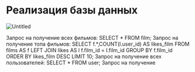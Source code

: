 # Реализация базы данных

![Untitled](https://github.com/user-attachments/assets/c2391d77-842f-4897-b035-2af42220021b)

Запрос на получение всех фильмов:
SELECT *
FROM film;
Запрос на получение топа фильмов:
SELECT f.*,COUNT(l.user_id) AS likes_film
FROM films AS f 
LEFT JOIN likes AS l f.film_id = l.film_id
GROUP BY f.film_id
ORDER BY likes_film DESC
LIMIT 10;
Запрос на получение всех пользователей:
SELECT *
FROM user;
Запрос на получение 

